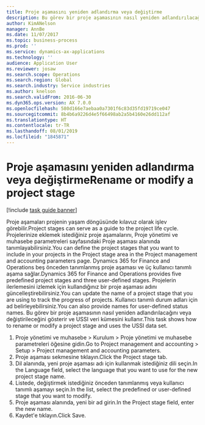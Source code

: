 ```yaml
---
title: Proje aşamasını yeniden adlandırma veya değiştirme
description: Bu görev bir proje aşamasının nasıl yeniden adlandırılacağını veya değiştirileceğini gösterir.
author: KimANelson
manager: AnnBe
ms.date: 11/07/2017
ms.topic: business-process
ms.prod: ''
ms.service: dynamics-ax-applications
ms.technology: ''
audience: Application User
ms.reviewer: josaw
ms.search.scope: Operations
ms.search.region: Global
ms.search.industry: Service industries
ms.author: knelson
ms.search.validFrom: 2016-06-30
ms.dyn365.ops.version: AX 7.0.0
ms.openlocfilehash: 580d166e7aebaa0a7301f6c83d35fd19719ce047
ms.sourcegitcommit: 8b4b6a9226d4e5f66498ab2a5b4160e26dd112af
ms.translationtype: HT
ms.contentlocale: tr-TR
ms.lasthandoff: 08/01/2019
ms.locfileid: "1845871"
---
```

# <a name="rename-or-modify-a-project-stage"></a><span data-ttu-id="faaa7-103">Proje aşamasını yeniden adlandırma veya değiştirme</span><span class="sxs-lookup"><span data-stu-id="faaa7-103">Rename or modify a project stage</span></span>

[!include [task guide banner](../../includes/task-guide-banner.md)]

<span data-ttu-id="faaa7-104">Proje aşamaları projenin yaşam döngüsünde kılavuz olarak işlev görebilir.</span><span class="sxs-lookup"><span data-stu-id="faaa7-104">Project stages can serve as a guide to the project life cycle.</span></span> <span data-ttu-id="faaa7-105">Projelerinize eklemek istediğiniz proje aşamalarını, Proje yönetimi ve muhasebe parametreleri sayfasındaki Proje aşaması alanında tanımlayabilirsiniz.</span><span class="sxs-lookup"><span data-stu-id="faaa7-105">You can define the project stages that you want to include in your projects in the Project stage area in the Project management and accounting parameters page.</span></span> <span data-ttu-id="faaa7-106">Dynamics 365 for Finance and Operations beş önceden tanımlanmış proje aşaması ve üç kullanıcı tanımlı aşama sağlar.</span><span class="sxs-lookup"><span data-stu-id="faaa7-106">Dynamics 365 for Finance and Operations provides five predefined project stages and three user-defined stages.</span></span> <span data-ttu-id="faaa7-107">Projelerin ilerlemesini izlemek için kullandığınız bir proje aşaması adını güncelleştirebilirsiniz.</span><span class="sxs-lookup"><span data-stu-id="faaa7-107">You can update the name of a project stage that you are using to track the progress of projects.</span></span> <span data-ttu-id="faaa7-108">Kullanıcı tanımlı durum adları için ad belirleyebilirsiniz.</span><span class="sxs-lookup"><span data-stu-id="faaa7-108">You can also provide names for user-defined status names.</span></span> <span data-ttu-id="faaa7-109">Bu görev bir proje aşamasının nasıl yeniden adlandırılacağını veya değiştirileceğini gösterir ve USSI veri kümesini kullanır.</span><span class="sxs-lookup"><span data-stu-id="faaa7-109">This task shows how to rename or modify a project stage and uses the USSI data set.</span></span>

1. <span data-ttu-id="faaa7-110">Proje yönetimi ve muhasebe > Kurulum > Proje yönetimi ve muhasebe parametreleri öğesine gidin.</span><span class="sxs-lookup"><span data-stu-id="faaa7-110">Go to Project management and accounting > Setup > Project management and accounting parameters.</span></span>
2. <span data-ttu-id="faaa7-111">Proje aşaması sekmesine tıklayın.</span><span class="sxs-lookup"><span data-stu-id="faaa7-111">Click the Project stage tab.</span></span>
3. <span data-ttu-id="faaa7-112">Dil alanında, yeni proje aşaması adı için kullanmak istediğiniz dili seçin.</span><span class="sxs-lookup"><span data-stu-id="faaa7-112">In the Language field, select the language that you want to use for the new project stage name.</span></span>
4. <span data-ttu-id="faaa7-113">Listede, değiştirmek istediğiniz önceden tanımlanmış veya kullanıcı tanımlı aşamayı seçin.</span><span class="sxs-lookup"><span data-stu-id="faaa7-113">In the list, select the predefined or user-defined stage that you want to modify.</span></span> 
5. <span data-ttu-id="faaa7-114">Proje aşaması alanında, yeni bir ad girin.</span><span class="sxs-lookup"><span data-stu-id="faaa7-114">In the Project stage field, enter the new name.</span></span>
6. <span data-ttu-id="faaa7-115">Kaydet'e tıklayın.</span><span class="sxs-lookup"><span data-stu-id="faaa7-115">Click Save.</span></span>
